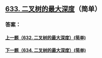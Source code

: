 ## [633. 二叉树的最大深度](https://leetcode-cn.com/problems/merge-two-sorted-lists/)（简单）





### 答案：



#### [上一题（632. 二叉树的最大深度）(简单)](https://github.com/sdwwld/leetCode/blob/master/src/main/java/com/wld/java/leetcode/leetCode0632.md)

#### [下一题（634. 二叉树的最大深度）(简单)](https://github.com/sdwwld/leetCode/blob/master/src/main/java/com/wld/java/leetcode/leetCode0634.md)